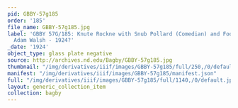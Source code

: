 ```yaml
---
pid: GBBY-57g185
order: '185'
file_name: GBBY-57g185.jpg
label: 'GBBY 57G/185: Knute Rockne with Snub Pollard (Comedian) and Football Player
  Adam Walsh - 1924?'
_date: '1924'
object_type: glass plate negative
source: http://archives.nd.edu/Bagby/GBBY-57g185.jpg
thumbnail: "/img/derivatives/iiif/images/GBBY-57g185/full/250,/0/default.jpg"
manifest: "/img/derivatives/iiif/images/GBBY-57g185/manifest.json"
full: "/img/derivatives/iiif/images/GBBY-57g185/full/1140,/0/default.jpg"
layout: generic_collection_item
collection: bagby
---
```

